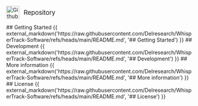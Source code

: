 <p align="left">
  <a href="https://github.com/Delresearch/WhisperTrack-Software" style="display:inline-flex; align-items:center; text-decoration:none;">
    <img src="/assets/files/github-mark.png" alt="Github" style="height:35px;width:35px; margin-right:12px;">
    <span style="vertical-align:middle; font-size:1.2em;">Repository</span>
  </a>
</p>
## Getting Started
{{ external_markdown('https://raw.githubusercontent.com/Delresearch/WhisperTrack-Software/refs/heads/main/README.md', '## Getting Started') }}
## Development
{{ external_markdown('https://raw.githubusercontent.com/Delresearch/WhisperTrack-Software/refs/heads/main/README.md', '## Development') }}
## More information
{{ external_markdown('https://raw.githubusercontent.com/Delresearch/WhisperTrack-Software/refs/heads/main/README.md', '## More information') }}
## License
{{ external_markdown('https://raw.githubusercontent.com/Delresearch/WhisperTrack-Software/refs/heads/main/README.md', '## License') }}